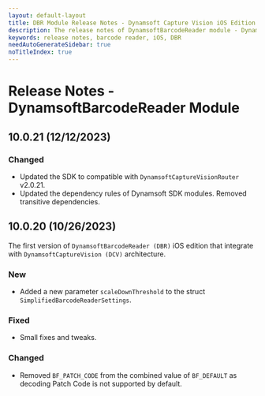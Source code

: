 ```yaml
---
layout: default-layout
title: DBR Module Release Notes - Dynamsoft Capture Vision iOS Edition
description: The release notes of DynamsoftBarcodeReader module - Dynamsoft Capture Vision iOS Edition.
keywords: release notes, barcode reader, iOS, DBR
needAutoGenerateSidebar: true
noTitleIndex: true
---
```


# Release Notes - DynamsoftBarcodeReader Module
<!-- 
## 10.2.10 (03/07/2024)

### New

- Added new methods to the `DSCandidateBarcodeZonesUnit` class to add, remove or set the candidate barcode zones. `DSCandidateBarcodeZone` class is added to store the information of a single candidate barcode zone.
- Added new methods to the `DSLocalizedBarcodesUnit` class to add, remove or set the localized barcode elements.
- Added a new method `setImageData` to the `DSScaledUpBarcodeImageUnit` class.
- Added new methods to the `DSDeformationResistedBarcodeImageUnit` class to add, remove or set the deformation-resisted barcode. `DSDeformationResistedBarcode` class is added to store the deformation-resisted barcode information.
- Added a new method SetLocation to `DSComplementedBarcodeImageUnit` class.
- Added new methods to the `DSDecodedBarcodesUnit` class to set or remove the decoded barcode elements.
- Added the following methods to the `DSDecodedBarcodesResult` class:
  - `retain`
  - `release`.
- Added new constructors to the following classes.
  - `DSDecodedBarcodeElement`
  - `DSLocalizedBarcodeElement`
- Added the following methods to the `DSDecodeBarcodeElement` class to modify the basic information of the barcode:
  - `setFormat`
  - `setText`
  - `setBytes`
  - `setConfidence`
- Added a new method `setPossibleFormats` to the `DSLocalizedBarcodeElement`. -->

## 10.0.21 (12/12/2023)

### Changed

- Updated the SDK to compatible with `DynamsoftCaptureVisionRouter` v2.0.21.
- Updated the dependency rules of Dynamsoft SDK modules. Removed transitive dependencies.

## 10.0.20 (10/26/2023)

The first version of `DynamsoftBarcodeReader (DBR)` iOS edition that integrate with `DynamsoftCaptureVision (DCV)` architecture.

### New

- Added a new parameter `scaleDownThreshold` to the struct `SimplifiedBarcodeReaderSettings`.

### Fixed

- Small fixes and tweaks.

### Changed

- Removed `BF_PATCH_CODE` from the combined value of `BF_DEFAULT` as decoding Patch Code is not supported by default.
